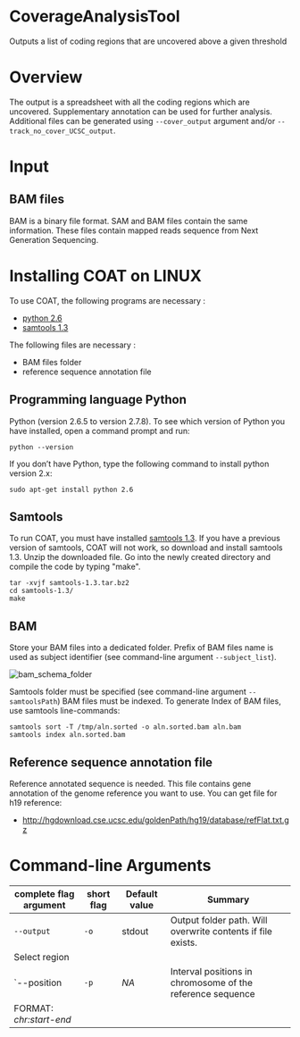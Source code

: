 # CoverageAnalysisTool

Outputs a list of coding regions that are uncovered above a given threshold

# Overview

The output is a spreadsheet with all the coding regions which are uncovered.
Supplementary annotation can be used for further analysis. Additional files can be
generated using `--cover_output` argument and/or `--track_no_cover_UCSC_output`.

# Input

## BAM files

BAM is a binary file format. SAM and BAM files contain the same information. These
files contain mapped reads sequence from Next Generation Sequencing.

# Installing COAT on LINUX

To use COAT, the following programs are necessary  :

* [python 2.6](https://www.python.org/download/releases/2.6/)
* [samtools 1.3](https://sourceforge.net/projects/samtools/files/samtools/1.3/)

The following files are necessary :

* BAM files folder
* reference sequence annotation file

## Programming language Python

Python (version 2.6.5 to version 2.7.8). To see which version of Python you have
installed, open a command prompt and run:

```
python --version
```

If you don’t have Python, type the following command to install python version 2.x:

```
sudo apt-get install python 2.6

```

## Samtools

To run COAT, you must have installed [samtools 1.3](https://sourceforge.net/projects/samtools/files/samtools/1.3/). If you have a previous version of samtools, COAT will not work, so download and install samtools 1.3. Unzip the downloaded file. Go into the newly created directory and compile the code by typing "make".

```
tar -xvjf samtools-1.3.tar.bz2
cd samtools-1.3/
make
```

## BAM

Store your BAM files into a dedicated folder. Prefix of BAM files name is used as subject identifier (see command-line argument `--subject_list`).

<img src="https://github.com/Grelot/diabeteGenetics--COAT/blob/master/images/bam_schema_folder.png"  title="bam_schema_folder">

Samtools folder must be specified (see command-line argument `--samtoolsPath`)
BAM files must be indexed. To generate Index of BAM files, use samtools line-commands:

```
samtools sort -T /tmp/aln.sorted -o aln.sorted.bam aln.bam
samtools index aln.sorted.bam
```

## Reference sequence annotation file

Reference annotated sequence is needed. This file contains gene	annotation of the genome reference you want to use. You can get file for h19 reference:
- http://hgdownload.cse.ucsc.edu/goldenPath/hg19/database/refFlat.txt.gz

# Command-line Arguments

| complete flag argument | short flag |Default value | Summary |
| --- | --- | --- | --- |
| `--output` | `-o` | stdout | Output folder path. Will overwrite contents if file exists. |
| Select region |
| `--position | `-p` | _NA_ | Interval positions in chromosome of the reference sequence 
FORMAT: _chr:start-end_ |







